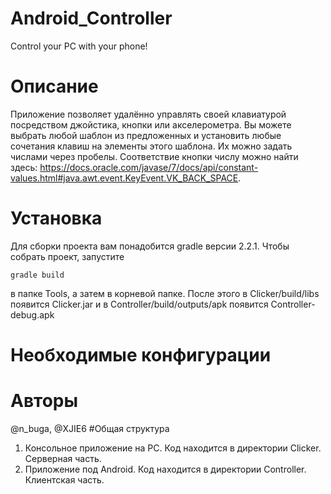 # Android_Controller
Control your PC with your phone!
# Описание
Приложение позволяет удалённо управлять своей клавиатурой посредством джойстика, кнопки или акселерометра. Вы можете выбрать любой шаблон из предложенных и установить любые сочетания клавиш на элементы этого шаблона. Их можно задать числами через пробелы. Соответствие кнопки числу можно найти здесь: https://docs.oracle.com/javase/7/docs/api/constant-values.html#java.awt.event.KeyEvent.VK_BACK_SPACE.
# Установка
Для сборки проекта вам понадобится gradle версии 2.2.1. Чтобы собрать проект, запустите 
```
gradle build 
```
в папке Tools, а затем в корневой папке. После этого в 
Clicker/build/libs появится Clicker.jar и в Controller/build/outputs/apk появится Controller-debug.apk
# Необходимые конфигурации
# Авторы
@n_buga, @XJIE6
#Общая структура
1. Консольное приложение на PC. Код находится в директории Clicker. Серверная часть.
2. Приложение под Android. Код находится в директории Controller. Клиентская часть.
